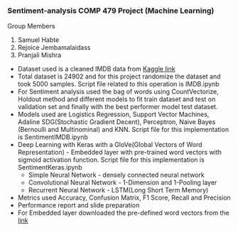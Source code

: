 ### Sentiment-analysis COMP 479 Project (Machine Learning)

Group Members
1. Samuel Habte
2. Rejoice Jembamalaidass
3. Pranjali Mishra

+ Dataset used is a cleaned IMDB data from [Kaggle link](https://www.kaggle.com/oumaimahourrane/imdb-movie-reviews-cleaned-data)
+ Total dataset is 24902 and for this project randomize the dataset and took 5000 samples. Script file related to this operation is IMDB.ipynb
+ For Sentiment analysis used the bag of words using CountVectorize, Holdout method and different models to fit train dataset and test on validation set and finally with the best performer model test dataset.
+ Models used are Logistics Regression, Support Vector Machines, Adaline SDG(Stochastic Gradient Decent), Perceptron, Naive Bayes (Bernoulli and Multinominal) and KNN. Script file for this implementation is SentimentIMDB.ipynb
+ Deep Learning with Keras with a GloVe(Global Vectors of Word Representation) - Embedded layer with pre-trained word vectors with sigmoid activation function. Script file for this implementation is SentimentKeras.ipynb
  + Simple Neural Network - densely connected neural network
  + Convolutional Neural Network - 1-Dimension and 1-Pooling layer
  + Recurrent Neural Network - LSTM(Long Short Term Memory)
+ Metrics used Accuracy, Confusion Matrix, F1 Score, Recall and Precision
+ Performance report and slide preparation
+ For Embedded layer downloaded the pre-defined word vectors from the [link](https://nlp.stanford.edu/projects/glove/) 
